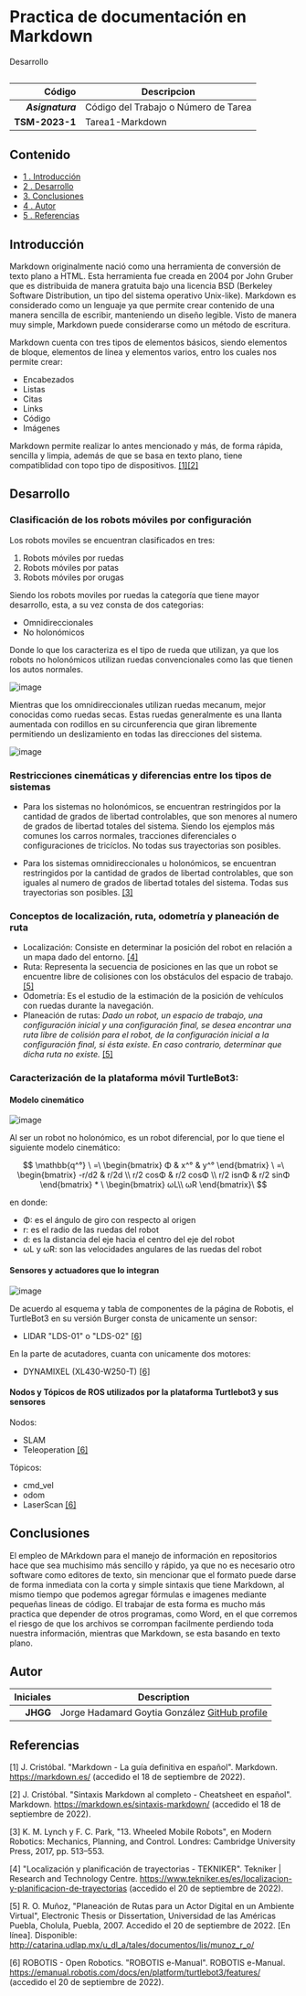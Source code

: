 # Practica de documentación en Markdown

Desarrollo 

## 

| Código | Descripcion |
| ------:| ----------- |
| ***Asignatura*** | Código del Trabajo o Número de Tarea | 
| **TSM-2023-1** |  Tarea1-Markdown |

## Contenido

- [1 . Introducción](#introduccion)
- [2 . Desarrollo](#desarrollo)
- [3. Conclusiones](#conclusiones)
- [4 . Autor](#autor)
- [5 . Referencias](#referencias)

## Introducción

Markdown originalmente nació como una herramienta de conversión de texto plano a HTML. Esta herramienta fue creada en 2004 por John Gruber que es distribuida de manera gratuita bajo una licencia BSD (Berkeley Software Distribution, un tipo del sistema operativo Unix-like). Markdown es considerado como un lenguaje ya que permite crear contenido de una manera sencilla de escribir, manteniendo un diseño legible. Visto de manera muy simple, Markdown puede considerarse como un método de escritura.

Markdown cuenta con tres tipos de elementos básicos, siendo elementos de bloque, elementos de línea y elementos varios,  entro los cuales nos permite crear:

* Encabezados
* Listas
* Citas
* Links
* Código
* Imágenes

Markdown permite realizar lo antes mencionado y más, de forma rápida, sencilla y limpia, además de que se basa en texto plano, tiene compatiblidad con topo tipo de dispositivos. [[1]](#1)[[2]](#2)

## Desarrollo

### Clasificación de los robots móviles por configuración 

Los robots moviles se encuentran clasificados en tres: 

1. Robots móviles por ruedas
2. Robots móviles por patas
3. Robots móviles por orugas

Siendo los robots moviles por ruedas la categoría que tiene mayor desarrollo, esta, a su vez consta de dos categorias:

* Omnidireccionales
* No holonómicos

Donde lo que los caracteriza es el tipo de rueda que utilizan, ya que los robots no holonómicos utilizan ruedas convencionales como las que tienen los autos normales.

![image](https://ars.els-cdn.com/content/image/1-s2.0-S092188901300095X-gr1.jpg)

Mientras que los omnidireccionales utilizan ruedas mecanum, mejor conocidas como ruedas secas. Estas ruedas generalmente es una llanta aumentada con rodillos en su circunferencia que giran libremente permitiendo un deslizamiento en todas las direcciones del sistema.

![image](https://www.luisllamas.es/wp-content/uploads/2018/09/arduino-robot-omni-wheel-robots.jpg)

### Restricciones cinemáticas y diferencias entre los tipos de sistemas

* Para los sistemas no holonómicos, se encuentran restringidos por la cantidad de grados de libertad controlables, que son menores al numero de grados de libertad totales del sistema. Siendo los ejemplos más comunes los carros normales, tracciones diferenciales o configuraciones de tricíclos. No todas sus trayectorias son posibles.

* Para los sistemas omnidireccionales u holonómicos, se encuentran restringidos por la cantidad de grados de libertad controlables, que son iguales al numero de grados de libertad totales del sistema. Todas sus trayectorias son posibles. [[3]](#3)

### Conceptos de localización, ruta, odometría y planeación de ruta

* Localización: Consiste en determinar la posición del robot en relación a un mapa dado del entorno. [[4]](#4)
* Ruta: Representa la secuencia de posiciones en las que un robot se encuentre libre de colisiones con los obstáculos del espacio de trabajo. [[5]](#5)
* Odometría: Es el estudio de la estimación de la posición de vehículos con ruedas durante la navegación.
* Planeación de rutas: *Dado un robot, un espacio de trabajo, una configuración inicial y una configuración final, se desea encontrar una ruta libre de colisión para el robot, de la configuración inicial a la configuración final, si ésta existe. En caso contrario, determinar que dicha ruta no existe.* [[5]](#5)

### Caracterización de la plataforma móvil TurtleBot3:

#### Modelo cinemático

![image](https://emanual.robotis.com/assets/images/platform/turtlebot3/hardware_setup/turtlebot3_dimension1.png)

Al ser un robot no holonómico, es un robot diferencial, por lo que tiene el siguiente modelo cinemático:

$$
\mathbb{q^°} \ =\ \begin{bmatrix}
	Φ & x^° & y^°
\end{bmatrix} \ =\ \begin{bmatrix}
-r/d2 & r/2d \\
r/2 cosΦ & r/2 cosΦ \\
r/2 isnΦ & r/2 sinΦ
\end{bmatrix} * \ \begin{bmatrix}
ωL\\
ωR
\end{bmatrix}\
$$

en donde: 
- Φ: es el ángulo de giro con respecto al origen 
- r: es el radio de las ruedas del robot 
- d: es la distancia del eje hacia el centro del eje del robot 
- ωL y ωR: son las velocidades angulares de las ruedas del robot 

#### Sensores y actuadores que lo integran

![image](https://emanual.robotis.com/assets/images/platform/turtlebot3/hardware_setup/turtlebot3_burger_components.png)

De acuerdo al esquema y tabla de componentes de la página de Robotis, el TurtleBot3 en su versión Burger consta de unicamente un sensor:

* LIDAR "LDS-01" o "LDS-02" [[6]](#6)

En la parte de acutadores, cuanta con unicamente dos motores:

* DYNAMIXEL (XL430-W250-T) [[6]](#6)

#### Nodos y Tópicos de ROS utilizados por la plataforma Turtlebot3 y sus sensores

Nodos:

* SLAM 
* Teleoperation [[6]](#6)

Tópicos:

* cmd_vel 
* odom
* LaserScan [[6]](#6)

## Conclusiones

El empleo de MArkdown para el manejo de información en repositorios hace que sea muchisimo más sencillo y rápido, ya que no es necesario otro software como editores de texto, sin mencionar que el formato puede darse de forma inmediata con la corta y simple sintaxis que tiene Markdown, al mismo tiempo que podemos agregar fórmulas e imagenes mediante pequeñas lineas de código.
El trabajar de esta forma es mucho más practica que depender de otros programas, como Word, en el que corremos el riesgo de que los archivos se corrompan facilmente perdiendo toda nuestra información, mientras que Markdown, se esta basando en texto plano.

## Autor

| Iniciales  | Description |
| ----------:| ----------- |
| **JHGG**  | Jorge Hadamard Goytia González [GitHub profile](https://github.com/goytiaj6) |

## Referencias

<a id="1">[1]</a> J. Cristóbal. "Markdown - La guía definitiva en español". Markdown. https://markdown.es/ (accedido el 18 de septiembre de 2022).

<a id="2">[2]</a> J. Cristóbal. "Sintaxis Markdown al completo - Cheatsheet en español". Markdown. https://markdown.es/sintaxis-markdown/ (accedido el 18 de septiembre de 2022).

<a id="3">[3]</a> K. M. Lynch y F. C. Park, "13. Wheeled Mobile Robots", en Modern Robotics: Mechanics, Planning, and Control. Londres: Cambridge University Press, 2017, pp. 513–553.

<a id="4">[4]</a> "Localización y planificación de trayectorias - TEKNIKER". Tekniker | Research and Technology Centre. https://www.tekniker.es/es/localizacion-y-planificacion-de-trayectorias (accedido el 20 de septiembre de 2022).

<a id="5">[5]</a> R. O. Muñoz, "Planeación de Rutas para un Actor Digital en un Ambiente Virtual", Electronic Thesis or Dissertation, Universidad de las Américas Puebla, Cholula, Puebla, 2007. Accedido el 20 de septiembre de 2022. [En línea]. Disponible: http://catarina.udlap.mx/u_dl_a/tales/documentos/lis/munoz_r_o/

<a id="6">[6]</a> ROBOTIS - Open Robotics. "ROBOTIS e-Manual". ROBOTIS e-Manual. https://emanual.robotis.com/docs/en/platform/turtlebot3/features/ (accedido el 20 de septiembre de 2022).
